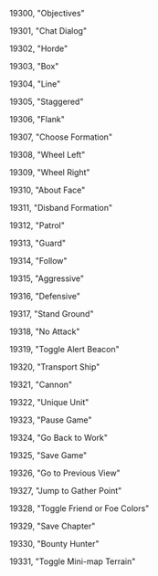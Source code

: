﻿19300, "Objectives"

19301, "Chat Dialog"

19302, "Horde"

19303, "Box"

19304, "Line"

19305, "Staggered"

19306, "Flank"

19307, "Choose Formation"

19308, "Wheel Left"

19309, "Wheel Right"

19310, "About Face"

19311, "Disband Formation"

19312, "Patrol"

19313, "Guard"

19314, "Follow"

19315, "Aggressive"

19316, "Defensive"

19317, "Stand Ground"

19318, "No Attack"

19319, "Toggle Alert Beacon"

19320, "Transport Ship"

19321, "Cannon"

19322, "Unique Unit"

19323, "Pause Game"

19324, "Go Back to Work"

19325, "Save Game"

19326, "Go to Previous View"

19327, "Jump to Gather Point"

19328, "Toggle Friend or Foe Colors"

19329, "Save Chapter"

19330, "Bounty Hunter"

19331, "Toggle Mini-map Terrain"

